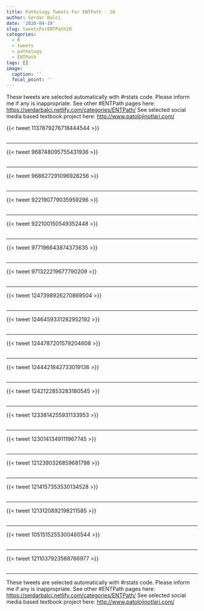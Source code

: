 ```yaml
---
title: Pathology Tweets For ENTPath - 20
author: Serdar Balci
date: '2020-04-19'
slug: tweetsForENTPath20
categories:
  - R
  - tweets
  - pathology
  - ENTPath
tags: []
image:
  caption: ''
  focal_point: ''
---
```



These tweets are selected automatically with #rstats code. Please inform me if any is inappropriate.
See other #ENTPath pages here: https://serdarbalci.netlify.com/categories/ENTPath/ 
See selected social media based textbook project here: http://www.patolojinotlari.com/

{{< tweet 1137879276718444544 >}}
<br>
<br>
<hr>
{{< tweet 968748095755431936 >}}
<br>
<br>
<hr>
{{< tweet 968627291096928256 >}}
<br>
<br>
<hr>
{{< tweet 922190779035959296 >}}
<br>
<br>
<hr>
{{< tweet 922100150549352448 >}}
<br>
<br>
<hr>
{{< tweet 977196643874373635 >}}
<br>
<br>
<hr>
{{< tweet 971322219677790209 >}}
<br>
<br>
<hr>
{{< tweet 1247398926270869504 >}}
<br>
<br>
<hr>
{{< tweet 1246459331282952192 >}}
<br>
<br>
<hr>
{{< tweet 1244787201579204608 >}}
<br>
<br>
<hr>
{{< tweet 1244421842733019136 >}}
<br>
<br>
<hr>
{{< tweet 1242122853283180545 >}}
<br>
<br>
<hr>
{{< tweet 1233814255931133953 >}}
<br>
<br>
<hr>
{{< tweet 1230141349111967745 >}}
<br>
<br>
<hr>
{{< tweet 1212390326859681798 >}}
<br>
<br>
<hr>
{{< tweet 1214157353530134528 >}}
<br>
<br>
<hr>
{{< tweet 1213120892198211585 >}}
<br>
<br>
<hr>
{{< tweet 1051515255300460544 >}}
<br>
<br>
<hr>
{{< tweet 1211037923568766977 >}}
<br>
<br>
<hr>


These tweets are selected automatically with #rstats code. Please inform me if any is inappropriate.
See other #ENTPath pages here: https://serdarbalci.netlify.com/categories/ENTPath/ 
See selected social media based textbook project here: http://www.patolojinotlari.com/
